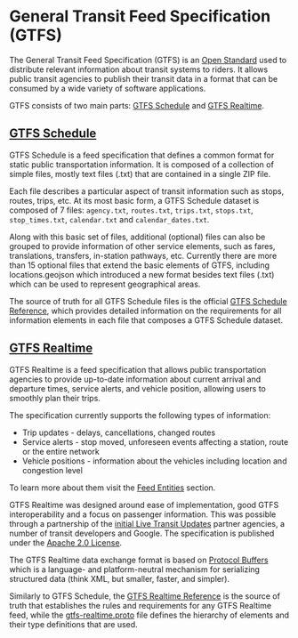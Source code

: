 # General Transit Feed Specification (GTFS)

The General Transit Feed Specification (GTFS) is an [Open Standard](https://www.interoperablemobility.org/definitions/#open_standard) used to distribute relevant information about transit systems to riders. It allows public transit agencies to publish their transit data in a format that can be consumed by a wide variety of software applications.

GTFS consists of two main parts: [GTFS Schedule](./schedule/reference.md) and [GTFS Realtime](./Realtime/reference.md).

## [GTFS Schedule](./schedule/reference.md)

GTFS Schedule is a feed specification that defines a common format for static public transportation information. It is composed of a collection of simple files, mostly text files (.txt) that are contained in a single ZIP file. 

Each file describes a particular aspect of transit information such as stops, routes, trips, etc. At its most basic form, a GTFS Schedule dataset is composed of 7 files: `agency.txt`, `routes.txt`, `trips.txt`, `stops.txt`, `stop_times.txt`, `calendar.txt` and `calendar_dates.txt`.

Along with this basic set of files, additional (optional) files can also be grouped to provide information of other service elements, such as fares, translations, transfers, in-station pathways, etc. Currently there are more than 15 optional files that extend the basic elements of GTFS, including locations.geojson which introduced a new format besides text files (.txt) which can be used to represent geographical areas. 

The source of truth for all GTFS Schedule files is the official [GTFS Schedule Reference](./schedule/reference.md), which provides detailed information on the requirements for all information elements in each file that composes a GTFS Schedule dataset.


## [GTFS Realtime](./Realtime/reference.md)

GTFS Realtime is a feed specification that allows public transportation agencies to provide up-to-date information about current arrival and departure times, service alerts, and vehicle position, allowing users to smoothly plan their trips.

The specification currently supports the following types of information:

- Trip updates - delays, cancellations, changed routes
- Service alerts - stop moved, unforeseen events affecting a station, route or the entire network
- Vehicle positions - information about the vehicles including location and congestion level

To learn more about them visit the [Feed Entities](./Realtime/feed_entities/overview.md) section.

GTFS Realtime was designed around ease of implementation, good GTFS interoperability and a focus on passenger information. This was possible through a partnership of the [initial Live Transit Updates](https://developers.google.com/transit/google-transit#LiveTransitUpdates) partner agencies, a number of transit developers and Google. The specification is published under the [Apache 2.0 License](http://www.apache.org/licenses/LICENSE-2.0.html).

The GTFS Realtime data exchange format is based on [Protocol Buffers](https://developers.google.com/protocol-buffers/) which is a language- and platform-neutral mechanism for serializing structured data (think XML, but smaller, faster, and simpler). 

Similarly to GTFS Schedule, the [GTFS Realtime Reference](./Realtime/reference.md) is the source of truth that establishes the rules and requirements for any GTFS Realtime feed, while the [gtfs-realtime.proto](./Realtime/proto.md) file defines the hierarchy of elements and their type definitions that are used.
